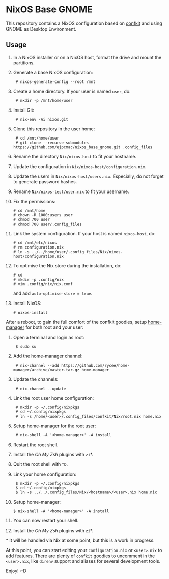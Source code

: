 # NixOS Base GNOME

This repository contains a NixOS configuration based on
[confkit](https://github.com/ejpcmac/confkit) and using GNOME as Desktop
Environment.

## Usage

1. In a NixOS installer or on a NixOS host, format the drive and mount the
    partitions.

2. Generate a base NixOS configuration:

        # nixos-generate-config --root /mnt

3. Create a home directory. If your user is named `user`, do:

        # mkdir -p /mnt/home/user

4. Install Git:

        # nix-env -Ai nixos.git

5. Clone this repository in the user home:

        # cd /mnt/home/user
        # git clone --recurse-submodules https://github.com/ejpcmac/nixos_base_gnome.git .config_files

6. Rename the directory `Nix/nixos-host` to fit your hostname.

7. Update the configuration in `Nix/nixos-host/configuration.nix`.

8. Update the users in `Nix/nixos-host/users.nix`. Especially, do not forget to
    generate password hashes.

9. Rename `Nix/nixos-test/user.nix` to fit your username.

10. Fix the permissions:

        # cd /mnt/home
        # chown -R 1000:users user
        # chmod 700 user
        # chmod 700 user/.config_files

11. Link the system configuration. If your host is named `nixos-host`, do:

        # cd /mnt/etc/nixos
        # rm configuration.nix
        # ln -s ../../home/user/.config_files/Nix/nixos-host/configuration.nix

12. To optimise the Nix store during the installation, do:

        # cd
        # mkdir -p .config/nix
        # vim .config/nix/nix.conf

    and add `auto-optimise-store = true`.

13. Install NixOS:

        # nixos-install

After a reboot, to gain the full comfort of the confkit goodies, setup
[home-manager](https://github.com/rycee/home-manager) for both root and your
user:

1. Open a terminal and login as root:

        $ sudo su

2. Add the home-manager channel:

        # nix-channel --add https://github.com/rycee/home-manager/archive/master.tar.gz home-manager

3. Update the channels:

        # nix-channel --update

4. Link the root user home configuration:

        # mkdir -p ~/.config/nixpkgs
        # cd ~/.config/nixpkgs
        # ln -s /home/<user>/.config_files/confkit/Nix/root.nix home.nix

5. Setup home-manager for the root user:

        # nix-shell -A '<home-manager>' -A install

6. Restart the root shell.

7. Install the *Oh My Zsh* plugins with `zi`\*.

8. Quit the root shell with `^D`.

9. Link your home configuration:

        $ mkdir -p ~/.config/nixpkgs
        $ cd ~/.config/nixpkgs
        $ ln -s ../../.config_files/Nix/<hostname>/<user>.nix home.nix

10. Setup home-manager:

        $ nix-shell -A '<home-manager>' -A install

11. You can now restart your shell.

12. Install the *Oh My Zsh* plugins with `zi`\*.

\* It will be handled via Nix at some point, but this is a work in progress.

At this point, you can start editing your `configuration.nix` or `<user>.nix` to
add features. There are plenty of `confkit` goodies to uncomment in the
`<user>.nix`, like `direnv` support and aliases for several development tools.

Enjoy! :-D

